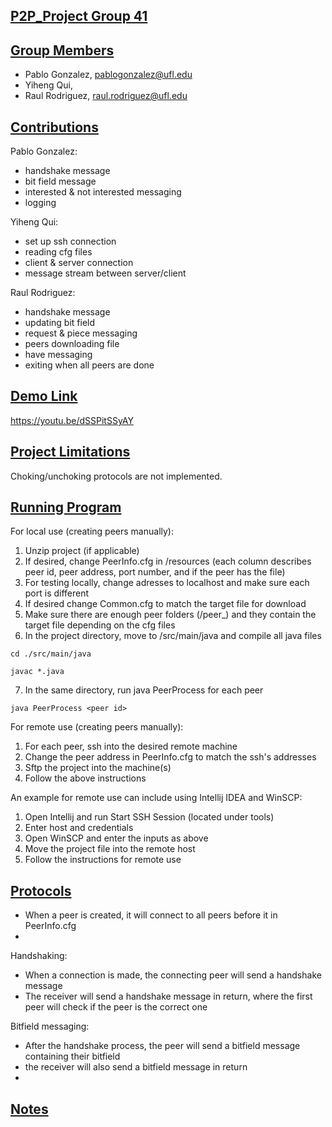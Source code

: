 ## <u>P2P_Project Group 41</u>

## <u>Group Members</u>

- Pablo Gonzalez, pablogonzalez@ufl.edu
- Yiheng Qui, 
- Raul Rodriguez, raul.rodriguez@ufl.edu

## <u>Contributions</u>

Pablo Gonzalez:
- handshake message
- bit field message
- interested & not interested messaging
- logging

Yiheng Qui:
- set up ssh connection
- reading cfg files
- client & server connection
- message stream between server/client

Raul Rodriguez:
- handshake message
- updating bit field
- request & piece messaging
- peers downloading file
- have messaging
- exiting when all peers are done

## <u>Demo Link</u>

https://youtu.be/dSSPitSSyAY

## <u>Project Limitations</u>

Choking/unchoking protocols are not implemented.

## <u>Running Program</u>

For local use (creating peers manually):
1. Unzip project (if applicable)
2. If desired, change PeerInfo.cfg in /resources (each column describes peer id, peer address, port number, and if the peer has the file)
3. For testing locally, change adresses to localhost and make sure each port is different
4. If desired change Common.cfg to match the target file for download
5. Make sure there are enough peer folders (/peer_<peer id>) and they contain the target file depending on the cfg files
6. In the project directory, move to /src/main/java and compile all java files
```
cd ./src/main/java
```
```
javac *.java
```
7. In the same directory, run java PeerProcess <peer id> for each peer
```
java PeerProcess <peer id>
```

For remote use (creating peers manually):
1. For each peer, ssh into the desired remote machine
2. Change the peer address in PeerInfo.cfg to match the ssh's addresses
3. Sftp the project into the machine(s)
4. Follow the above instructions

An example for remote use can include using Intellij IDEA and WinSCP:
1. Open Intellij and run Start SSH Session (located under tools)
2. Enter host and credentials
3. Open WinSCP and enter the inputs as above
4. Move the project file into the remote host
5. Follow the instructions for remote use

## <u>Protocols</u>

- When a peer is created, it will connect to all peers before it in PeerInfo.cfg
- 
Handshaking:
- When a connection is made, the connecting peer will send a handshake message
- The receiver will send a handshake message in return, where the first peer will check if the peer is the correct one

Bitfield messaging:
- After the handshake process, the peer will send a bitfield message containing their bitfield
- the receiver will also send a bitfield message in return
- 

## <u>Notes</u>
